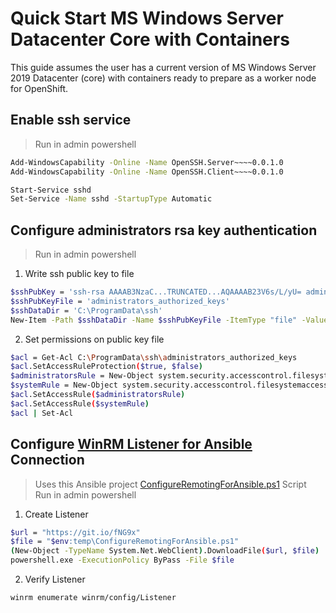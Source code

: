 # Quick Start MS Windows Server Datacenter Core with Containers 
This guide assumes the user has a current version of MS Windows Server 2019
Datacenter (core) with containers ready to prepare as a worker node for
OpenShift.

## Enable ssh service
>  Run in admin powershell
>    

```sh
Add-WindowsCapability -Online -Name OpenSSH.Server~~~~0.0.1.0
Add-WindowsCapability -Online -Name OpenSSH.Client~~~~0.0.1.0

Start-Service sshd
Set-Service -Name sshd -StartupType Automatic
```
## Configure administrators rsa key authentication
>  Run in admin powershell
>    
    
  1. Write ssh public key to file
```sh
$sshPubKey = 'ssh-rsa AAAAB3NzaC...TRUNCATED...AQAAAAB23V6s/L/yU= admin@bastion' 
$sshPubKeyFile = 'administrators_authorized_keys'
$sshDataDir = 'C:\ProgramData\ssh'
New-Item -Path $sshDataDir -Name $sshPubKeyFile -ItemType "file" -Value $sshPubKey  
```

  2. Set permissions on public key file
```sh
$acl = Get-Acl C:\ProgramData\ssh\administrators_authorized_keys
$acl.SetAccessRuleProtection($true, $false)
$administratorsRule = New-Object system.security.accesscontrol.filesystemaccessrule("Administrators","FullControl","Allow")
$systemRule = New-Object system.security.accesscontrol.filesystemaccessrule("SYSTEM","FullControl","Allow")
$acl.SetAccessRule($administratorsRule)
$acl.SetAccessRule($systemRule)
$acl | Set-Acl
```

## Configure [WinRM Listener for Ansible] Connection
>  Uses this Ansible project [ConfigureRemotingForAnsible.ps1] Script    
>  Run in admin powershell
>    
    
  1. Create Listener
```sh
$url = "https://git.io/fNG9x"
$file = "$env:temp\ConfigureRemotingForAnsible.ps1"
(New-Object -TypeName System.Net.WebClient).DownloadFile($url, $file)
powershell.exe -ExecutionPolicy ByPass -File $file
```
  2. Verify Listener
```sh
winrm enumerate winrm/config/Listener
```

[ConfigureRemotingForAnsible.ps1]:https://raw.githubusercontent.com/ansible/ansible/devel/examples/scripts/ConfigureRemotingForAnsible.ps1
[WinRM Listener for Ansible]:https://docs.ansible.com/ansible/latest/user_guide/windows_setup.html#winrm-setup
